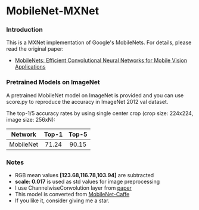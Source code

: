 # MobileNet-MXNet

### Introduction

This is a MXNet implementation of Google's MobileNets. For details, please read the original paper:
- [MobileNets: Efficient Convolutional Neural Networks for Mobile Vision Applications](https://arxiv.org/abs/1704.04861)


### Pretrained Models on ImageNet

A pretrained MobileNet model on ImageNet is provided and you can use score.py to reproduce the accuracy in ImageNet 2012 val dataset.

The top-1/5 accuracy rates by using single center crop (crop size: 224x224, image size: 256xN):

Network|Top-1|Top-5|
:---:|:---:|:---:|
MobileNet| 71.24| 90.15|


### Notes

- RGB mean values **[123.68,116.78,103.94]** are subtracted
- **scale: 0.017** is used as std values for image preprocessing
- I use ChannelwiseConvolution layer from [paper](https://github.com/cypw/CRU-Net)
- This model is converted from [MobileNet-Caffe](https://github.com/shicai/MobileNet-Caffe)
- If you like it, consider giving me a star.

